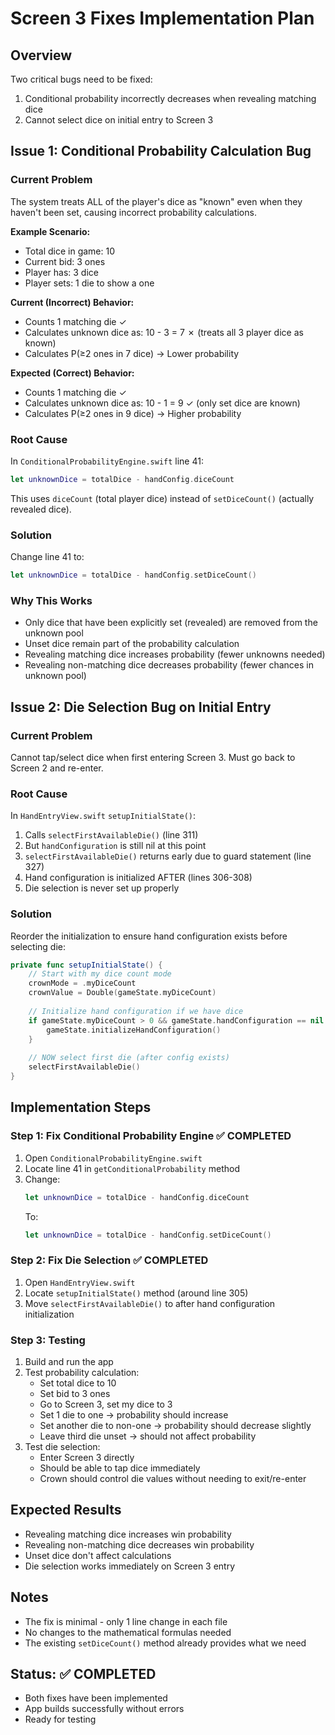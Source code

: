 # Screen 3 Fixes Implementation Plan

## Overview
Two critical bugs need to be fixed:
1. Conditional probability incorrectly decreases when revealing matching dice
2. Cannot select dice on initial entry to Screen 3

## Issue 1: Conditional Probability Calculation Bug

### Current Problem
The system treats ALL of the player's dice as "known" even when they haven't been set, causing incorrect probability calculations.

**Example Scenario:**
- Total dice in game: 10
- Current bid: 3 ones
- Player has: 3 dice
- Player sets: 1 die to show a one

**Current (Incorrect) Behavior:**
- Counts 1 matching die ✓
- Calculates unknown dice as: 10 - 3 = 7 ✗ (treats all 3 player dice as known)
- Calculates P(≥2 ones in 7 dice) → Lower probability

**Expected (Correct) Behavior:**
- Counts 1 matching die ✓
- Calculates unknown dice as: 10 - 1 = 9 ✓ (only set dice are known)
- Calculates P(≥2 ones in 9 dice) → Higher probability

### Root Cause
In `ConditionalProbabilityEngine.swift` line 41:
```swift
let unknownDice = totalDice - handConfig.diceCount
```
This uses `diceCount` (total player dice) instead of `setDiceCount()` (actually revealed dice).

### Solution
Change line 41 to:
```swift
let unknownDice = totalDice - handConfig.setDiceCount()
```

### Why This Works
- Only dice that have been explicitly set (revealed) are removed from the unknown pool
- Unset dice remain part of the probability calculation
- Revealing matching dice increases probability (fewer unknowns needed)
- Revealing non-matching dice decreases probability (fewer chances in unknown pool)

## Issue 2: Die Selection Bug on Initial Entry

### Current Problem
Cannot tap/select dice when first entering Screen 3. Must go back to Screen 2 and re-enter.

### Root Cause
In `HandEntryView.swift` `setupInitialState()`:
1. Calls `selectFirstAvailableDie()` (line 311)
2. But `handConfiguration` is still nil at this point
3. `selectFirstAvailableDie()` returns early due to guard statement (line 327)
4. Hand configuration is initialized AFTER (lines 306-308)
5. Die selection is never set up properly

### Solution
Reorder the initialization to ensure hand configuration exists before selecting die:

```swift
private func setupInitialState() {
    // Start with my dice count mode
    crownMode = .myDiceCount
    crownValue = Double(gameState.myDiceCount)
    
    // Initialize hand configuration if we have dice
    if gameState.myDiceCount > 0 && gameState.handConfiguration == nil {
        gameState.initializeHandConfiguration()
    }
    
    // NOW select first die (after config exists)
    selectFirstAvailableDie()
}
```

## Implementation Steps

### Step 1: Fix Conditional Probability Engine ✅ COMPLETED
1. Open `ConditionalProbabilityEngine.swift`
2. Locate line 41 in `getConditionalProbability` method
3. Change:
   ```swift
   let unknownDice = totalDice - handConfig.diceCount
   ```
   To:
   ```swift
   let unknownDice = totalDice - handConfig.setDiceCount()
   ```

### Step 2: Fix Die Selection ✅ COMPLETED
1. Open `HandEntryView.swift`
2. Locate `setupInitialState()` method (around line 305)
3. Move `selectFirstAvailableDie()` to after hand configuration initialization

### Step 3: Testing
1. Build and run the app
2. Test probability calculation:
   - Set total dice to 10
   - Set bid to 3 ones
   - Go to Screen 3, set my dice to 3
   - Set 1 die to one → probability should increase
   - Set another die to non-one → probability should decrease slightly
   - Leave third die unset → should not affect probability
3. Test die selection:
   - Enter Screen 3 directly
   - Should be able to tap dice immediately
   - Crown should control die values without needing to exit/re-enter

## Expected Results
- Revealing matching dice increases win probability
- Revealing non-matching dice decreases win probability  
- Unset dice don't affect calculations
- Die selection works immediately on Screen 3 entry

## Notes
- The fix is minimal - only 1 line change in each file
- No changes to the mathematical formulas needed
- The existing `setDiceCount()` method already provides what we need

## Status: ✅ COMPLETED
- Both fixes have been implemented
- App builds successfully without errors
- Ready for testing